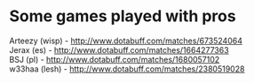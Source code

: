 Some games played with pros
=====

Arteezy (wisp) - http://www.dotabuff.com/matches/673524064  
Jerax (es) - http://www.dotabuff.com/matches/1664277363  
BSJ (pl) - http://www.dotabuff.com/matches/1680057102  
w33haa (lesh) - http://www.dotabuff.com/matches/2380519028
